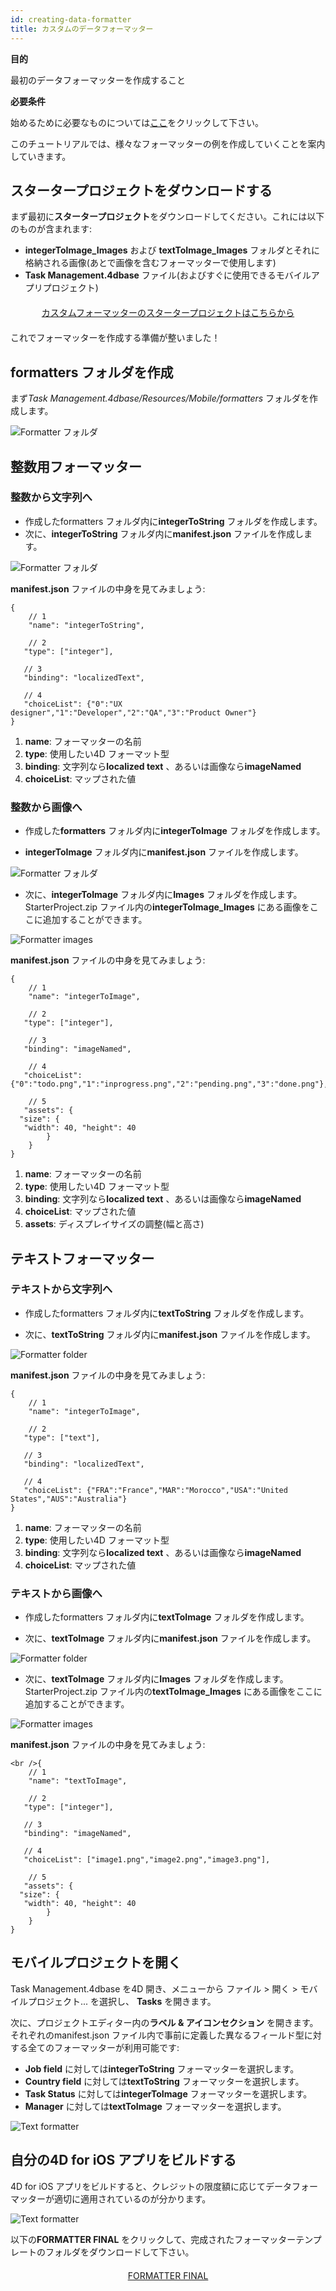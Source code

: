 ```yaml
---
id: creating-data-formatter
title: カスタムのデータフォーマッター
---
```


<div class = "objectives"> 

**目的**

最初のデータフォーマッターを作成すること</div> <div class = "prerequisites"> 

**必要条件**

始めるために必要なものについては[ここ](prerequisites.html)をクリックして下さい。</div> 

このチュートリアルでは、様々なフォーマッターの例を作成していくことを案内していきます。

## スタータープロジェクトをダウンロードする

まず最初に**スタータープロジェクト**をダウンロードしてください。これには以下のものが含まれます:

* **integerToImage_Images** および **textToImage_Images** フォルダとそれに格納される画像(あとで画像を含むフォーマッターで使用します)
* **Task Management.4dbase** ファイル(およびすぐに使用できるモバイルアプリプロジェクト)

<div style="text-align: center; margin-top: 20px; margin-bottom: 20px">
  <p>
    

<a class="button"
href="../assets/en/custom-formatter/CustomFormatterStarterProject.zip">カスタムフォーマッターのスタータープロジェクトはこちらから</a>

  </p>
</div>

これでフォーマッターを作成する準備が整いました！

## formatters フォルダを作成

まず*Task Management.4dbase/Resources/Mobile/formatters* フォルダを作成します。

![Formatter フォルダ](assets/en/custom-formatter/formatter-folder.png)

## 整数用フォーマッター

### 整数から文字列へ

* 作成したformatters フォルダ内に**integerToString** フォルダを作成します。
* 次に、**integerToString** フォルダ内に**manifest.json** ファイルを作成します。

![Formatter フォルダ](assets/en/custom-formatter/formatter-folder-integertostring.png)

**manifest.json** ファイルの中身を見てみましょう:

    {
        // 1
        "name": "integerToString",
    
        // 2
       "type": ["integer"],
    
       // 3
       "binding": "localizedText",
    
       // 4
       "choiceList": {"0":"UX designer","1":"Developer","2":"QA","3":"Product Owner"}
    }
    

1. **name**: フォーマッターの名前
2. **type**: 使用したい4D フォーマット型
3. **binding**: 文字列なら**localized text** 、あるいは画像なら**imageNamed**
4. **choiceList**: マップされた値

### 整数から画像へ

* 作成した**formatters** フォルダ内に**integerToImage** フォルダを作成します。

* **integerToImage** フォルダ内に**manifest.json** ファイルを作成します。

![Formatter フォルダ](assets/en/custom-formatter/formatter-folder-integertoimage.png)

* 次に、**integerToImage** フォルダ内に**Images** フォルダを作成します。 StarterProject.zip ファイル内の**integerToImage_Images** にある画像をここに追加することができます。

![Formatter images](assets/en/custom-formatter/formatter-images-integertoimage.png)

**manifest.json** ファイルの中身を見てみましょう:

    {
        // 1
        "name": "integerToImage",
    
        // 2
       "type": ["integer"],
    
        // 3
       "binding": "imageNamed",
    
        // 4 
       "choiceList": {"0":"todo.png","1":"inprogress.png","2":"pending.png","3":"done.png"},
    
        // 5
       "assets": {
      "size": {
       "width": 40, "height": 40
            }
        }
    }
    

1. **name**: フォーマッターの名前
2. **type**: 使用したい4D フォーマット型 
3. **binding**: 文字列なら**localized text** 、あるいは画像なら**imageNamed**
4. **choiceList**: マップされた値
5. **assets**: ディスプレイサイズの調整(幅と高さ)

## テキストフォーマッター

### テキストから文字列へ

* 作成したformatters フォルダ内に**textToString** フォルダを作成します。

* 次に、**textToString** フォルダ内に**manifest.json** ファイルを作成します。

![Formatter folder](assets/en/custom-formatter/formatter-folder-texttostring.png)

**manifest.json** ファイルの中身を見てみましょう:

    {
        // 1
        "name": "integerToImage",
    
        // 2
       "type": ["text"],
    
       // 3
       "binding": "localizedText",
    
       // 4
       "choiceList": {"FRA":"France","MAR":"Morocco","USA":"United States","AUS":"Australia"}
    }
    

1. **name**: フォーマッターの名前
2. **type**: 使用したい4D フォーマット型
3. **binding**: 文字列なら**localized text** 、あるいは画像なら**imageNamed**
4. **choiceList**: マップされた値

### テキストから画像へ

* 作成したformatters フォルダ内に**textToImage** フォルダを作成します。

* 次に、**textToImage** フォルダ内に**manifest.json** ファイルを作成します。

![Formatter folder](assets/en/custom-formatter/formatter-folder-textToImage.png)

* 次に、**textToImage** フォルダ内に**Images** フォルダを作成します。 StarterProject.zip ファイル内の**textToImage_Images** にある画像をここに追加することができます。

![Formatter images](assets/en/custom-formatter/formatter-images-textToImage.png)

**manifest.json** ファイルの中身を見てみましょう:

    <br />{
        // 1
        "name": "textToImage",
    
        // 2
       "type": ["integer"],
    
       // 3
       "binding": "imageNamed",
    
       // 4
       "choiceList": ["image1.png","image2.png","image3.png"],
    
        // 5
       "assets": {
      "size": {
       "width": 40, "height": 40
            }
        }
    }
    
    

## モバイルプロジェクトを開く

Task Management.4dbase を4D 開き、メニューから ファイル > 開く > モバイルプロジェクト... を選択し、 **Tasks** を開きます。

次に、プロジェクトエディター内の**ラベル & アイコンセクション** を開きます。 それぞれのmanifest.json ファイル内で事前に定義した異なるフィールド型に対する全てのフォーマッターが利用可能です:

* **Job field** に対しては**integerToString** フォーマッターを選択します。
* **Country field** に対しては**textToString** フォーマッターを選択します。
* **Task Status** に対しては**integerToImage** フォーマッターを選択します。
* **Manager** に対しては**textToImage** フォーマッターを選択します。

![Text formatter](assets/en/custom-formatter/formatters-icons-&-labels.png)

## 自分の4D for iOS アプリをビルドする

4D for iOS アプリをビルドすると、クレジットの限度額に応じてデータフォーマッターが適切に適用されているのが分かります。

![Text formatter](assets/en/custom-formatter/formatters-final-result.png)

以下の**FORMATTER FINAL** をクリックして、完成されたフォーマッターテンプレートのフォルダをダウンロードして下さい。

<div style="text-align: center; margin-top: 20px">
  <p>
    

<a class="button"
href="../assets/en/custom-formatter/CustomFormattersFinalProject.zip">FORMATTER FINAL</a>

  </p>
</div>